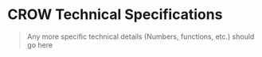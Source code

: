 # CROW Technical Specifications

> Any more specific technical details (Numbers, functions, etc.) should go here
